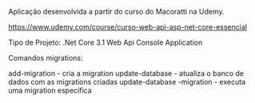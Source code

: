 Aplicação desenvolvida a partir do curso do Macoratti na Udemy.

https://www.udemy.com/course/curso-web-api-asp-net-core-essencial


Tipo de Projeto: .Net Core 3.1 Web Api Console Application

Comandos migrations:

add-migration <nome-migration> - cria a migration
update-database - atualiza o banco de dados com as migrations criadas
update-database -migration <nome-migration> - executa uma migration específica